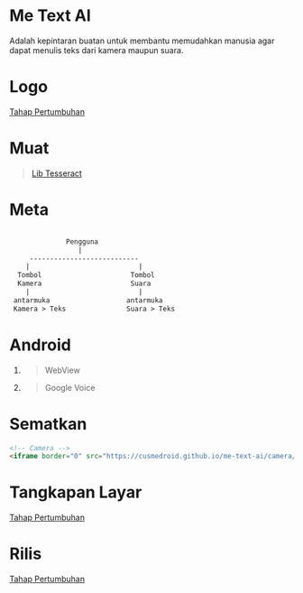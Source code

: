 # Me Text AI
Adalah kepintaran buatan untuk membantu memudahkan manusia agar dapat menulis teks dari kamera maupun suara.

# Logo
[Tahap Pertumbuhan]()

# Muat
> [Lib Tesseract](https://cdnjs.cloudflare.com/ajax/libs/tesseract.js/4.1.1/tesseract.min.js)

# Meta
``` txt

              Pengguna
                 |
     ---------------------------
    |                           |
  Tombol                      Tombol
  Kamera                      Suara
    |                           |
 antarmuka                   antarmuka
 Kamera > Teks               Suara > Teks

```

# Android
1. > WebView
2. > Google Voice

# Sematkan
``` html
<!-- Camera -->
<iframe border="0" src="https://cusmedroid.github.io/me-text-ai/camera/"></iframe>
```

# Tangkapan Layar
[Tahap Pertumbuhan]()

# Rilis
[Tahap Pertumbuhan]()
